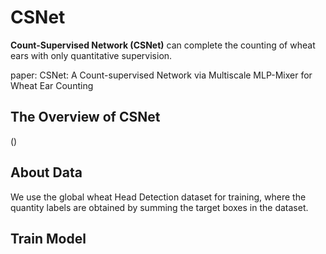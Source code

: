 # CSNet

**Count-Supervised Network (CSNet)**  can complete the counting of wheat ears with only quantitative supervision.

paper: CSNet: A Count-supervised Network via Multiscale MLP-Mixer for Wheat Ear Counting

## The Overview of CSNet
()


## About Data
We use the global wheat Head Detection dataset for training, where the quantity labels are obtained by summing the target boxes in the dataset.

## Train Model
